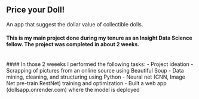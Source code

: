 ## Price your Doll!
An app that suggest the dollar value of collectible dolls.

#### This is my main project done during my tenure as an Insight Data Science fellow. The project was completed in about 2 weeks.
<br>
#### In those 2 weeeks I performed the following tasks:
- Project ideation
- Scrapping of pictures from an online source using Beautiful Soup
- Data mining, cleaning, and structuring using Python
- Neural net (CNN, Image Net pre-train RestNet) training and optimization
- Built a web app (dollsapp.onrender.com) where the model is deployed
